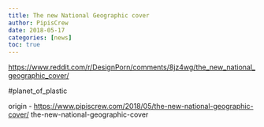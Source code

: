 ```yaml
---
title: The new National Geographic cover
author: PipisCrew
date: 2018-05-17
categories: [news]
toc: true
---
```


https://www.reddit.com/r/DesignPorn/comments/8jz4wg/the_new_national_geographic_cover/

#planet_of_plastic

origin - https://www.pipiscrew.com/2018/05/the-new-national-geographic-cover/ the-new-national-geographic-cover